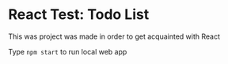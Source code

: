 # React Test: Todo List
This was project was made in order to get acquainted with React

Type ```npm start``` to run local web app
